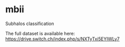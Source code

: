 # mbii
Subhalos classification

The full dataset is available here: https://drive.switch.ch/index.php/s/NXTyTxi5EYIWLy7
